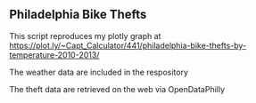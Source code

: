 ## Philadelphia Bike Thefts

This script reproduces my plotly graph at https://plot.ly/~Capt_Calculator/441/philadelphia-bike-thefts-by-temperature-2010-2013/

The weather data are included in the respository

The theft data are retrieved on the web via OpenDataPhilly